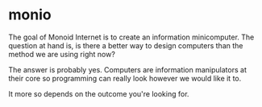 # monio

The goal of Monoid Internet is to create an information minicomputer.
The question at hand is, is there a better way to design computers than
 the method we are using right now?

 The answer is probably yes. Computers are information manipulators at their
 core so programming can really look however we would like it
 to.

 It more so depends on the outcome you're looking for.
